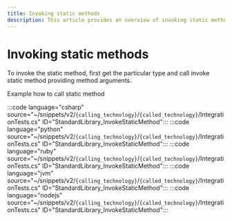 ```yaml
---
title: Invoking static methods
description: This article provides an overview of invoking static methods with Javonet.
---
```

# Invoking static methods

To invoke the static method, first get the particular type and call invoke static method providing method arguments. 

Example how to call static method

:::code language="csharp" source="~/snippets/v2/`{calling_technology}`/`{called_technology}`/IntegrationTests.cs" ID="StandardLibrary_InvokeStaticMethod":::
:::code language="python" source="~/snippets/v2/`{calling_technology}`/`{called_technology}`/IntegrationTests.cs" ID="StandardLibrary_InvokeStaticMethod":::
:::code language="ruby" source="~/snippets/v2/`{calling_technology}`/`{called_technology}`/IntegrationTests.cs" ID="StandardLibrary_InvokeStaticMethod":::
:::code language="jvm" source="~/snippets/v2/`{calling_technology}`/`{called_technology}`/IntegrationTests.cs" ID="StandardLibrary_InvokeStaticMethod":::
:::code language="nodejs" source="~/snippets/v2/`{calling_technology}`/`{called_technology}`/IntegrationTests.cs" ID="StandardLibrary_InvokeStaticMethod":::
